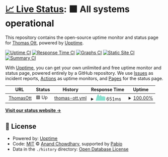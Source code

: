 # [📈 Live Status](https://RedBoardDev.github.io/uptime): <!--live status--> **🟩 All systems operational**

This repository contains the open-source uptime monitor and status page for [Thomas Ott](thomasott.fr), powered by [Upptime](https://github.com/upptime/upptime).

[![Uptime CI](https://github.com/RedBoardDev/uptime/workflows/Uptime%20CI/badge.svg)](https://github.com/RedBoardDev/uptime/actions?query=workflow%3A%22Uptime+CI%22)
[![Response Time CI](https://github.com/RedBoardDev/uptime/workflows/Response%20Time%20CI/badge.svg)](https://github.com/RedBoardDev/uptime/actions?query=workflow%3A%22Response+Time+CI%22)
[![Graphs CI](https://github.com/RedBoardDev/uptime/workflows/Graphs%20CI/badge.svg)](https://github.com/RedBoardDev/uptime/actions?query=workflow%3A%22Graphs+CI%22)
[![Static Site CI](https://github.com/RedBoardDev/uptime/workflows/Static%20Site%20CI/badge.svg)](https://github.com/RedBoardDev/uptime/actions?query=workflow%3A%22Static+Site+CI%22)
[![Summary CI](https://github.com/RedBoardDev/uptime/workflows/Summary%20CI/badge.svg)](https://github.com/RedBoardDev/uptime/actions?query=workflow%3A%22Summary+CI%22)

With [Upptime](https://upptime.js.org), you can get your own unlimited and free uptime monitor and status page, powered entirely by a GitHub repository. We use [Issues](https://github.com/RedBoardDev/uptime/issues) as incident reports, [Actions](https://github.com/RedBoardDev/uptime/actions) as uptime monitors, and [Pages](https://RedBoardDev.github.io/uptime) for the status page.

<!--start: status pages-->
<!-- This summary is generated by Upptime (https://github.com/upptime/upptime) -->
<!-- Do not edit this manually, your changes will be overwritten -->
<!-- prettier-ignore -->
| URL | Status | History | Response Time | Uptime |
| --- | ------ | ------- | ------------- | ------ |
| <img alt="" src="https://icons.duckduckgo.com/ip3/www.thomasott.fr.ico" height="13"> [ThomasOtt](https://www.thomasott.fr) | 🟩 Up | [thomas-ott.yml](https://github.com/RedBoardDev/uptime/commits/HEAD/history/thomas-ott.yml) | <details><summary><img alt="Response time graph" src="./graphs/thomas-ott/response-time-week.png" height="20"> 651ms</summary><br><a href="https://RedBoardDev.github.io/uptime/history/thomas-ott"><img alt="Response time 956" src="https://img.shields.io/endpoint?url=https%3A%2F%2Fraw.githubusercontent.com%2FRedBoardDev%2Fuptime%2FHEAD%2Fapi%2Fthomas-ott%2Fresponse-time.json"></a><br><a href="https://RedBoardDev.github.io/uptime/history/thomas-ott"><img alt="24-hour response time 560" src="https://img.shields.io/endpoint?url=https%3A%2F%2Fraw.githubusercontent.com%2FRedBoardDev%2Fuptime%2FHEAD%2Fapi%2Fthomas-ott%2Fresponse-time-day.json"></a><br><a href="https://RedBoardDev.github.io/uptime/history/thomas-ott"><img alt="7-day response time 651" src="https://img.shields.io/endpoint?url=https%3A%2F%2Fraw.githubusercontent.com%2FRedBoardDev%2Fuptime%2FHEAD%2Fapi%2Fthomas-ott%2Fresponse-time-week.json"></a><br><a href="https://RedBoardDev.github.io/uptime/history/thomas-ott"><img alt="30-day response time 812" src="https://img.shields.io/endpoint?url=https%3A%2F%2Fraw.githubusercontent.com%2FRedBoardDev%2Fuptime%2FHEAD%2Fapi%2Fthomas-ott%2Fresponse-time-month.json"></a><br><a href="https://RedBoardDev.github.io/uptime/history/thomas-ott"><img alt="1-year response time 956" src="https://img.shields.io/endpoint?url=https%3A%2F%2Fraw.githubusercontent.com%2FRedBoardDev%2Fuptime%2FHEAD%2Fapi%2Fthomas-ott%2Fresponse-time-year.json"></a></details> | <details><summary><a href="https://RedBoardDev.github.io/uptime/history/thomas-ott">100.00%</a></summary><a href="https://RedBoardDev.github.io/uptime/history/thomas-ott"><img alt="All-time uptime 99.86%" src="https://img.shields.io/endpoint?url=https%3A%2F%2Fraw.githubusercontent.com%2FRedBoardDev%2Fuptime%2FHEAD%2Fapi%2Fthomas-ott%2Fuptime.json"></a><br><a href="https://RedBoardDev.github.io/uptime/history/thomas-ott"><img alt="24-hour uptime 100.00%" src="https://img.shields.io/endpoint?url=https%3A%2F%2Fraw.githubusercontent.com%2FRedBoardDev%2Fuptime%2FHEAD%2Fapi%2Fthomas-ott%2Fuptime-day.json"></a><br><a href="https://RedBoardDev.github.io/uptime/history/thomas-ott"><img alt="7-day uptime 100.00%" src="https://img.shields.io/endpoint?url=https%3A%2F%2Fraw.githubusercontent.com%2FRedBoardDev%2Fuptime%2FHEAD%2Fapi%2Fthomas-ott%2Fuptime-week.json"></a><br><a href="https://RedBoardDev.github.io/uptime/history/thomas-ott"><img alt="30-day uptime 100.00%" src="https://img.shields.io/endpoint?url=https%3A%2F%2Fraw.githubusercontent.com%2FRedBoardDev%2Fuptime%2FHEAD%2Fapi%2Fthomas-ott%2Fuptime-month.json"></a><br><a href="https://RedBoardDev.github.io/uptime/history/thomas-ott"><img alt="1-year uptime 99.86%" src="https://img.shields.io/endpoint?url=https%3A%2F%2Fraw.githubusercontent.com%2FRedBoardDev%2Fuptime%2FHEAD%2Fapi%2Fthomas-ott%2Fuptime-year.json"></a></details>

<!--end: status pages-->

[**Visit our status website →**](https://RedBoardDev.github.io/uptime)

## 📄 License

- Powered by: [Upptime](https://github.com/upptime/upptime)
- Code: [MIT](./LICENSE) © [Anand Chowdhary](https://anandchowdhary.com), supported by [Pabio](https://pabio.com)
- Data in the `./history` directory: [Open Database License](https://opendatacommons.org/licenses/odbl/1-0/)
